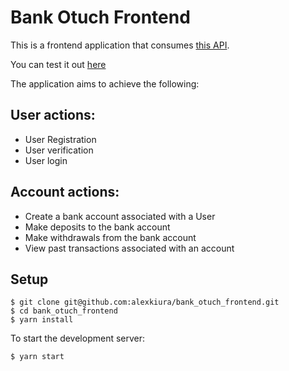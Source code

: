 # Bank Otuch Frontend
This is a frontend application that consumes [this API](https://github.com/alexkiura/bank_otuch).

You can test it out [here](https://bank-otuch-web.herokuapp.com/)

The application aims to achieve the following:
## User actions:
* User Registration
* User verification
* User login

## Account actions:
* Create a bank account associated with a User
* Make deposits to the bank account
* Make withdrawals from the bank account
* View past transactions associated with an account


## Setup
```
$ git clone git@github.com:alexkiura/bank_otuch_frontend.git
$ cd bank_otuch_frontend
$ yarn install
```

To start the development server:
```
$ yarn start
```

